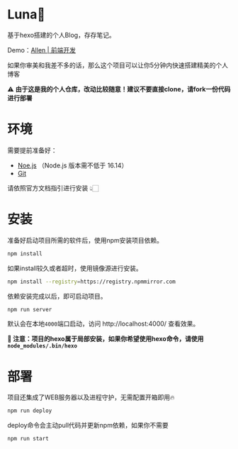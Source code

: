 # Luna🌛

基于hexo搭建的个人Blog，存存笔记。

Demo：[Allen | 前端开发](http://182.254.210.149/)

如果你审美和我差不多的话，那么这个项目可以让你5分钟内快速搭建精美的个人博客

⚠️ **由于这是我的个人仓库，改动比较随意！建议不要直接clone，请fork一份代码进行部署**



# 环境

需要提前准备好：

- [Noe.js](https://nodejs.org/en/) （Node.js 版本需不低于 16.14）
- [Git](https://git-scm.com/)

请依照官方文档指引进行安装 👆🏻



# 安装

准备好启动项目所需的软件后，使用npm安装项目依赖。

```bash
npm install
```

如果install较久或者超时，使用镜像源进行安装。

```bash
npm install --registry=https://registry.npmmirror.com
```

依赖安装完成以后，即可启动项目。

```bash
npm run server
```

默认会在本地`4000`端口启动，访问 http://localhost:4000/ 查看效果。

**📢 注意：项目的hexo属于局部安装，如果你希望使用hexo命令，请使用`node_modules/.bin/hexo`**



# 部署

项目还集成了WEB服务器以及进程守护，无需配置开箱即用🔥

```bash
npm run deploy
```

deploy命令会主动pull代码并更新npm依赖，如果你不需要

```bash
npm run start
```


